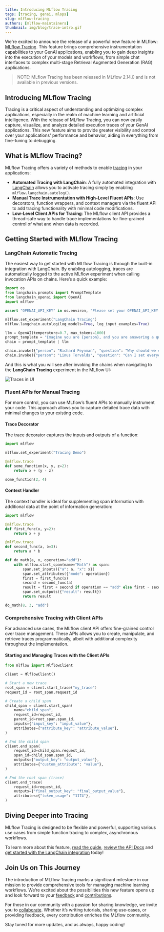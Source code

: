 ```yaml
---
title: Introducing MLflow Tracing
tags: [tracing, genai, mlops]
slug: mlflow-tracing
authors: [mlflow-maintainers]
thumbnail: img/blog/trace-intro.gif
---
```


We're excited to announce the release of a powerful new feature in MLflow: [MLflow Tracing](https://mlflow.org/docs/latest/llms/tracing/index.html).
This feature brings comprehensive instrumentation capabilities to your GenAI applications, enabling you to gain deep insights into the execution of your
models and workflows, from simple chat interfaces to complex multi-stage Retrieval Augmented Generation (RAG) applications.

> NOTE: MLflow Tracing has been released in MLflow 2.14.0 and is not available in previous versions.

## Introducing MLflow Tracing

Tracing is a critical aspect of understanding and optimizing complex applications, especially in the realm of machine learning and artificial intelligence.
With the release of MLflow Tracing, you can now easily capture, visualize, and analyze detailed execution traces of your GenAI applications.
This new feature aims to provide greater visibility and control over your applications' performance and behavior, aiding in everything from fine-tuning to debugging.

## What is MLflow Tracing?

MLflow Tracing offers a variety of methods to enable [tracing](https://mlflow.org/docs/latest/llms/tracing/overview.html) in your applications:

- **Automated Tracing with LangChain**: A fully automated integration with [LangChain](https://www.langchain.com/) allows you to activate tracing simply by enabling `mlflow.langchain.autolog()`.
- **Manual Trace Instrumentation with High-Level Fluent APIs**: Use decorators, function wrappers, and context managers via the fluent API to add tracing functionality with minimal code modifications.
- **Low-Level Client APIs for Tracing**: The MLflow client API provides a thread-safe way to handle trace implementations for fine-grained control of what and when data is recorded.

## Getting Started with MLflow Tracing

### LangChain Automatic Tracing

The easiest way to get started with MLflow Tracing is through the built-in integration with LangChain. By enabling autologging, traces are automatically logged to the active MLflow experiment when calling invocation APIs on chains. Here’s a quick example:

```python
import os
from langchain.prompts import PromptTemplate
from langchain_openai import OpenAI
import mlflow

assert "OPENAI_API_KEY" in os.environ, "Please set your OPENAI_API_KEY environment variable."

mlflow.set_experiment("LangChain Tracing")
mlflow.langchain.autolog(log_models=True, log_input_examples=True)

llm = OpenAI(temperature=0.7, max_tokens=1000)
prompt_template = "Imagine you are {person}, and you are answering a question: {question}"
chain = prompt_template | llm

chain.invoke({"person": "Richard Feynman", "question": "Why should we colonize Mars?"})
chain.invoke({"person": "Linus Torvalds", "question": "Can I set everyone's access to sudo?"})

```

And this is what you will see after invoking the chains when navigating to the **LangChain Tracing** experiment in the MLflow UI:

![Traces in UI](tracing-ui.gif)

### Fluent APIs for Manual Tracing

For more control, you can use MLflow’s fluent APIs to manually instrument your code. This approach allows you to capture detailed trace data with minimal changes to your existing code.

#### Trace Decorator

The trace decorator captures the inputs and outputs of a function:

```python
import mlflow

mlflow.set_experiment("Tracing Demo")

@mlflow.trace
def some_function(x, y, z=2):
    return x + (y - z)

some_function(2, 4)
```

#### Context Handler

The context handler is ideal for supplementing span information with additional data at the point of information generation:

```python
import mlflow

@mlflow.trace
def first_func(x, y=2):
    return x + y

@mlflow.trace
def second_func(a, b=3):
    return a * b

def do_math(a, x, operation="add"):
    with mlflow.start_span(name="Math") as span:
        span.set_inputs({"a": a, "x": x})
        span.set_attributes({"mode": operation})
        first = first_func(x)
        second = second_func(a)
        result = first + second if operation == "add" else first - second
        span.set_outputs({"result": result})
        return result

do_math(8, 3, "add")
```

### Comprehensive Tracing with Client APIs

For advanced use cases, the MLflow client API offers fine-grained control over trace management. These APIs allows you to create, manipulate, and retrieve traces programmatically, albeit with additional complexity throughout the implementation.

#### Starting and Managing Traces with the Client APIs

```python
from mlflow import MlflowClient

client = MlflowClient()

# Start a new trace
root_span = client.start_trace("my_trace")
request_id = root_span.request_id

# Create a child span
child_span = client.start_span(
    name="child_span",
    request_id=request_id,
    parent_id=root_span.span_id,
    inputs={"input_key": "input_value"},
    attributes={"attribute_key": "attribute_value"},
)

# End the child span
client.end_span(
    request_id=child_span.request_id,
    span_id=child_span.span_id,
    outputs={"output_key": "output_value"},
    attributes={"custom_attribute": "value"},
)

# End the root span (trace)
client.end_trace(
    request_id=request_id,
    outputs={"final_output_key": "final_output_value"},
    attributes={"token_usage": "1174"},
)
```

## Diving Deeper into Tracing

MLflow Tracing is designed to be flexible and powerful, supporting various use cases from simple function tracing to complex, asynchronous workflows.

To learn more about this feature, [read the guide](https://mlflow.org/docs/latest/llms/tracing/index.html), [review the API Docs](https://mlflow.org/docs/latest/python_api/mlflow.html#mlflow-tracing-fluent-python-apis) and [get started with the LangChain integration](https://mlflow.org/docs/latest/llms/tracing/index.html#langchain-automatic-tracing) today!

## Join Us on This Journey

The introduction of MLflow Tracing marks a significant milestone in our mission to provide comprehensive tools for managing machine learning workflows. We’re excited about the possibilities this new feature opens up and look forward to your [feedback](https://github.com/mlflow/mlflow/issues) and [contributions](https://github.com/mlflow/mlflow/blob/master/CONTRIBUTING.md).

For those in our community with a passion for sharing knowledge, we invite you to [collaborate](https://github.com/mlflow/mlflow-website/blob/main/CONTRIBUTING.md). Whether it’s writing tutorials, sharing use-cases, or providing feedback, every contribution enriches the MLflow community.

Stay tuned for more updates, and as always, happy coding!
